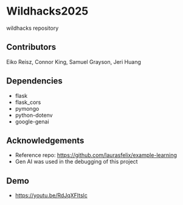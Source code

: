 # Wildhacks2025
wildhacks repository

## Contributors
Eiko Reisz, Connor King, Samuel Grayson, Jeri Huang

## Dependencies
- flask
- flask_cors
- pymongo
- python-dotenv
- google-genai

## Acknowledgements
- Reference repo: https://github.com/laurasfelix/example-learning
- Gen AI was used in the debugging of this project

## Demo
- https://youtu.be/RdJqXFItslc
